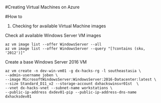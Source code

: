 #Creating Virtual Machines on Azure

#How to

1. Checking for available Virtual Machine images 

Check all available Windows Server VM images

```Shell
az vm image list --offer WindowsServer --all
az vm image list --offer WindowsServer --query "[?contains (sku, '2012')]"
```

Create a base Windows Server 2016 VM

```Shell
az vm create -n dev-win-vm01 -g dx-hacks-rg -l southeastasia \
--admin-username joben \
--image MicrosoftWindowsServer:WindowsServer:2016-Datacenter:latest \
--size Standard_D11_v2 --storage-account dxhackswinsvr01st  \
--vnet dx-hacks-vnet --subnet-name workstations \
--public-ip-address dxdev01-pip --public-ip-address-dns-name dxhacksdev01
```
